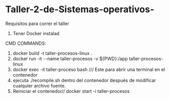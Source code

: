 # Taller-2-de-Sistemas-operativos-

Requisitos para correr el taller
1. Tener Docker instalad

CMD COMMANDS:
1. docker build -t taller-procesos-linux .
2. docker run -it --name taller-procesos -v ${PWD}:/app taller-procesos-linux
3. docker exec -it taller-proceso bash /// Este para abrir una terminal en el contenedor
4. ejecuta ./recompile.sh dentro del contenedor después de modificar cualquier archivo fuente.
5. Reiniciar el contenedor// docker start -i taller-procesos
